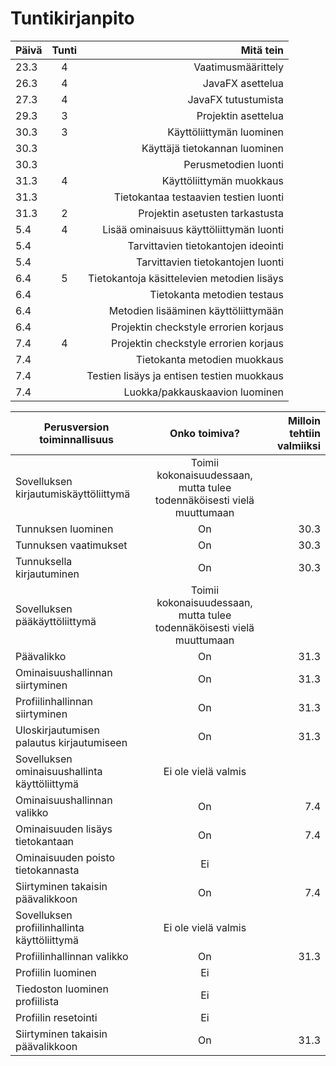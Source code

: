 # Tuntikirjanpito

| Päivä        | Tunti          | Mitä tein  |                     
| ------------- |:-------------:| -----:|                          
|  23.3     | 4 | Vaatimusmäärittely |
|  26.3     | 4      |   JavaFX asettelua |
| 27.3 | 4      |  JavaFX tutustumista |
| 29.3 | 3 | Projektin asettelua |
|30.3 | 3 | Käyttöliittymän luominen|
|30.3 |   | Käyttäjä tietokannan luominen |
|30.3 |   | Perusmetodien luonti |
|31.3| 4 | Käyttöliittymän muokkaus |
|31.3|   | Tietokantaa testaavien testien luonti |
|31.3| 2 | Projektin asetusten tarkastusta|
|5.4| 4 | Lisää ominaisuus käyttöliittymän luonti |
|5.4|   | Tarvittavien tietokantojen ideointi |
|5.4|   | Tarvittavien tietokantojen luonti |
|6.4| 5 | Tietokantoja käsittelevien metodien lisäys|
|6.4|   | Tietokanta metodien testaus |
|6.4|   | Metodien lisääminen käyttöliittymään |
|6.4|   |  Projektin checkstyle errorien korjaus |
|7.4| 4 | Projektin checkstyle errorien korjaus |
|7.4|   | Tietokanta metodien muokkaus |
|7.4|   | Testien lisäys ja entisen testien muokkaus|
|7.4|   | Luokka/pakkauskaavion luominen|

| Perusversion toiminnallisuus | Onko toimiva?| Milloin tehtiin valmiiksi |
| ------------- |:-------------:|  -----:|     
| Sovelluksen kirjautumiskäyttöliittymä | Toimii kokonaisuudessaan, mutta tulee todennäköisesti vielä muuttumaan |  |
| Tunnuksen luominen | On | 30.3 |
| Tunnuksen vaatimukset | On | 30.3 |
| Tunnuksella kirjautuminen | On | 30.3 |
| Sovelluksen pääkäyttöliittymä | Toimii kokonaisuudessaan, mutta tulee todennäköisesti vielä muuttumaan |  |
| Päävalikko | On | 31.3 |
| Ominaisuushallinnan siirtyminen | On | 31.3 |
| Profiilinhallinnan siirtyminen | On | 31.3 |
| Uloskirjautumisen palautus kirjautumiseen | On | 31.3 |
| Sovelluksen ominaisuushallinta käyttöliittymä | Ei ole vielä valmis |  |
| Ominaisuushallinnan valikko | On | 7.4 |
| Ominaisuuden lisäys tietokantaan | On | 7.4 |
| Ominaisuuden poisto tietokannasta | Ei | |
| Siirtyminen takaisin päävalikkoon | On | 7.4 |
| Sovelluksen profiilinhallinta käyttöliittymä | Ei ole vielä valmis | |
| Profiilinhallinnan valikko | On | 31.3 |
| Profiilin luominen | Ei | |
| Tiedoston luominen profiilista | Ei | |
| Profiilin resetointi | Ei | |
| Siirtyminen takaisin päävalikkoon |On | 31.3 |




